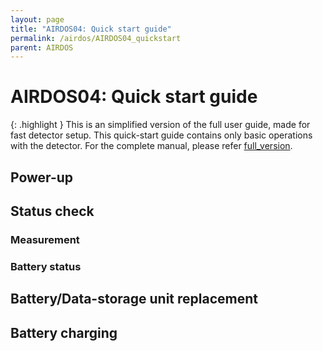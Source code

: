 ```yaml
---
layout: page
title: "AIRDOS04: Quick start guide"
permalink: /airdos/AIRDOS04_quickstart
parent: AIRDOS
---
```


# AIRDOS04: Quick start guide

{: .highlight }
This is an simplified version of the full user guide, made for fast detector setup. This quick-start guide contains only basic operations with the detector. For the complete manual, please refer [full_version](./AIRDOS04).


## Power-up


## Status check
### Measurement
### Battery status 


## Battery/Data-storage unit replacement

## Battery charging

